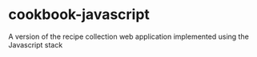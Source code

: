# cookbook-javascript
A version of the recipe collection web application implemented using the Javascript stack
